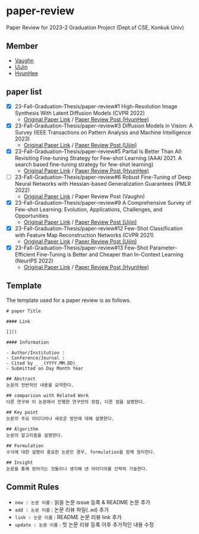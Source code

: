 # paper-review

Paper Review for 2023-2 Graduation Project (Dept.of CSE, Konkuk Univ)

## Member

- [Vaughn](https://github.com/webb-c)
- [UiJin](https://github.com/youuijin)
- [HyunHee](https://github.com/aesa117)

## paper list

- [X] 23-Fall-Graduation-Thesis/paper-review#1 High-Resolution Image Synthesis With Latent Diffusion Models (CVPR 2022)
  - [Original Paper Link](https://arxiv.org/abs/2112.10752) / [Paper Review Post (HyunHee)](https://github.com/23-Fall-Graduation-Thesis/paper-review/blob/main/HyunHee/High-Resolution%20Image%20Synthesis%20with%20Latent%20Diffusion%20Models.md)
- [x] 23-Fall-Graduation-Thesis/paper-review#3 Diffusion Models in Vision: A Survey (IEEE Transactions on Pattern Analysis and Machine Intelligence 2023)
  - [Original Paper Link](https://arxiv.org/abs/2209.04747) / [Paper Review Post (Uijin)](https://github.com/23-Fall-Graduation-Thesis/paper-review/blob/main/Uijin/Diffusion%20Models%20in%20Vision_%20A%20survey.md)
- [X] 23-Fall-Graduation-Thesis/paper-review#5 Partial Is Better Than All: Revisiting Fine-tuning Strategy for Few-shot Learning (AAAI 2021. A search based fine-tuning strategy for few-shot learning)
  - [Original Paper Link](https://arxiv.org/abs/2102.03983) / [Paper Review Post (HyunHee)](https://github.com/23-Fall-Graduation-Thesis/paper-review/blob/main/HyunHee/Partial%20Is%20Better%20Than%20All%20Revisiting%20Fine-tuning%20Strategy%20for%20Few-shot%20Learning.md)
- [ ] 23-Fall-Graduation-Thesis/paper-review#6 Robust Fine-Tuning of Deep Neural Networks with Hessian-based Generalization Guarantees (PMLR 2022)
  - [Original Paper Link](https://arxiv.org/abs/2206.02659) / Paper Review Post (Vaughn)
- [x] 23-Fall-Graduation-Thesis/paper-review#9 A Comprehensive Survey of Few-shot Learning: Evolution, Applications, Challenges, and Opportunities
  - [Original Paper Link](https://arxiv.org/abs/2205.06743) / [Paper Review Post (Uijin)](https://github.com/23-Fall-Graduation-Thesis/paper-review/blob/main/Uijin/A%20Comprehensive%20Survey%20of%20Few-shot%20Learning_%20Evolution%2C%20Applications%2C%20Challenges%2C%20and%20Opportunities.md)
- [x] 23-Fall-Graduation-Thesis/paper-review#12 Few-Shot Classification with Feature Map Reconstruction Networks (CVPR 2021)
  - [Original Paper Link](https://arxiv.org/abs/2012.01506) / [Paper Review Post (Uijin)](https://github.com/23-Fall-Graduation-Thesis/paper-review/blob/main/Uijin/Few-Shot%20Classification%20with%20Feature%20Map%20Reconstruction.md)
- [x] 23-Fall-Graduation-Thesis/paper-review#13 Few-Shot Parameter-Efficient Fine-Tuning is Better and Cheaper than In-Context Learning (NeurIPS 2022)
  - [Original Paper Link](https://arxiv.org/abs/2205.05638) / [Paper Review Post (HyunHee)](https://github.com/23-Fall-Graduation-Thesis/paper-review/blob/main/HyunHee/Few-Shot%20Parameter-Efficient%20Fine-Tuning%20is%20Better%20and%20Cheaper%20than%20In-Context%20Learning.md)

## Template

The template used for a paper review is as follows.

```
# paper Title

#### Link

[]()

#### Information

- Author/Institution :
- Conference/Journal :
- Cited by _ _(YYYY.MM.DD)_
- Submitted on Day Month Year

## Abstract
논문의 전반적인 내용을 요약한다.

## comparison with Related Work
다른 연구와 이 논문에서 진행한 연구만의 장점, 다른 점을 설명한다.

## Key point
논문의 주요 아이디어나 새로운 방안에 대해 설명한다.

## Algorithm
논문의 알고리즘을 설명한다.

## Formulation
수식에 대한 설명이 중요한 논문인 경우, formulation을 함께 정리한다.

## Insight
논문을 통해 얻어가는 것들이나 생각해 낸 아이디어를 간략히 기술한다.
```

## Commit Rules

- `new : 논문 이름` : 읽을 논문 issue 등록 & README 논문 추가
- `add : 논문 이름` : 논문 리뷰 파일(`.md`) 추가
- `link : 논문 이름` : README 논문 리뷰 link 추가
- `update : 논문 이름` : 첫 논문 리뷰 등록 이후 추가적인 내용 수정
